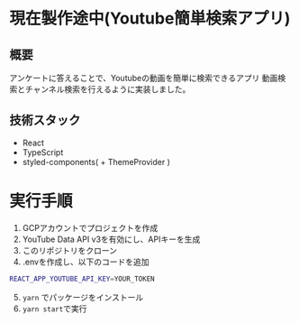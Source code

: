 # 現在製作途中(Youtube簡単検索アプリ)

## 概要
アンケートに答えることで、Youtubeの動画を簡単に検索できるアプリ
動画検索とチャンネル検索を行えるように実装しました。
## 技術スタック
- React
- TypeScript
- styled-components( + ThemeProvider )

# 実行手順
1. GCPアカウントでプロジェクトを作成
2. YouTube Data API v3を有効にし、APIキーを生成
3. このリポジトリをクローン
4. .envを作成し、以下のコードを追加
```bash
REACT_APP_YOUTUBE_API_KEY=YOUR_TOKEN
```
5. `yarn` でパッケージをインストール
6. ```yarn start```で実行
